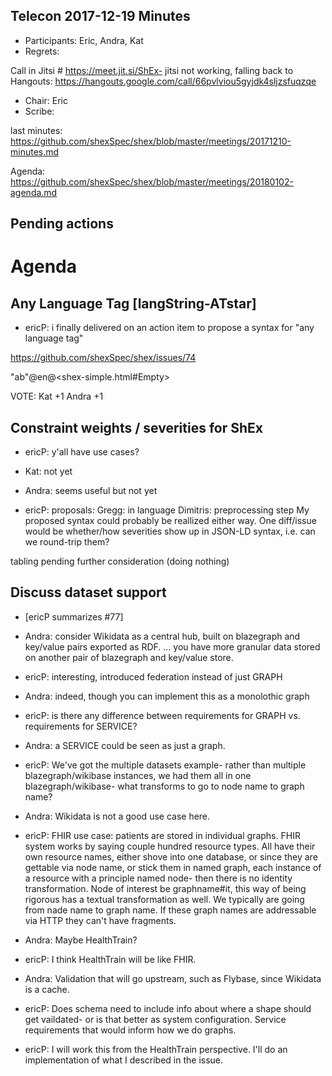 ## Telecon 2017-12-19 Minutes

 * Participants: Eric, Andra, Kat
 * Regrets: 

Call in Jitsi # https://meet.jit.si/ShEx- jitsi not working, falling back to Hangouts: https://hangouts.google.com/call/66pvlviou5gyjdk4sljzsfuqzqe
 * Chair: Eric
 * Scribe:

last minutes: https://github.com/shexSpec/shex/blob/master/meetings/20171210-minutes.md

Agenda: https://github.com/shexSpec/shex/blob/master/meetings/20180102-agenda.md

## Pending actions


# Agenda

## Any Language Tag [langString-ATstar]

* ericP: i finally delivered on an action item to propose a syntax for "any language tag"

https://github.com/shexSpec/shex/issues/74

"ab"@en@<shex-simple.html#Empty>


VOTE:
    Kat +1
    Andra +1

## Constraint weights / severities for ShEx

* ericP: y'all have use cases?
* Kat: not yet
* Andra: seems useful but not yet

* ericP: proposals:
    Gregg: in language
    Dimitris: preprocessing step
My proposed syntax could probably be reallized either way.
One diff/issue would be whether/how severities show up in JSON-LD syntax, i.e. can we round-trip them?

tabling pending further consideration (doing nothing)

## Discuss dataset support

* [ericP summarizes #77]

* Andra: consider Wikidata as a central hub, built on blazegraph and key/value pairs exported as RDF.
... you have more granular data stored on another pair of blazegraph and key/value store.

* ericP: interesting, introduced federation instead of just GRAPH

* Andra: indeed, though you can implement this as a monolothic graph

* ericP: is there any difference between requirements for GRAPH vs. requirements for SERVICE?

* Andra: a SERVICE could be seen as just a graph.

* ericP: We've got the multiple datasets example- rather than multiple blazegraph/wikibase instances, we had them all in one blazegraph/wikibase- what transforms to go to node name to graph name?

* Andra: Wikidata is not a good use case here. 

* ericP: FHIR use case: patients are stored in individual graphs. FHIR system works by saying couple hundred resource types. All have their own resource names, either shove into one database, or since they are gettable via node name, or stick them in named graph, each instance of a resource with a principle named node- then there is no identity transformation. Node of interest be graphname#it, this way of being rigorous has a textual transformation as well. We typically are going from nade name to graph name. If these graph names are addressable via HTTP they can't have fragments. 

* Andra: Maybe HealthTrain?

* ericP: I think HealthTrain will be like FHIR.

* Andra: Validation that will go upstream, such as Flybase, since Wikidata is a cache.

* ericP: Does schema need to include info about where a shape should get vaildated- or is that better as system configuration. Service requirements that would inform how we do graphs.

* ericP: I will work this from the HealthTrain perspective. I'll do an implementation of what I described in the issue.
